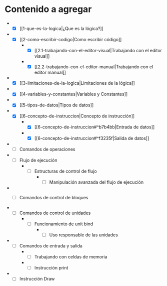# Contenido a agregar 

- - [x] [[1-que-es-la-logica|¿Que es la lógica?]]
- - [x] [[2-como-escribir-codigo|Como escribir código]]
	- - [x] [[2.1-trabajando-con-el-editor-visual|Trabajando con el editor visual]]
	- - [x] [[2.2-trabajando-con-el-editor-manual|Trabajando con el editor manual]]
- - [x] [[3-limitaciones-de-la-logica|Limitaciones de la lógica]]
- - [x] [[4-variables-y-constantes|Variables y Constantes]]
- - [x] [[5-tipos-de-datos|Tipos de datos]]

- - [x] [[6-concepto-de-instruccion|Concepto de instrucción]]
	- - [x] [[6-concepto-de-instruccion#^b7b4bb|Entrada de datos]]
	- - [x] [[6-concepto-de-instruccion#^f3235f|Salida de datos]]

- - [ ] Comandos de operaciones

- - [ ] Flujo de ejecución
	- - [ ] Estructuras de control de flujo
		- - [ ] Manipulación avanzada del flujo de ejecución

- - [ ] Comandos de control de bloques


- - [ ] Comandos de control de unidades
	- - [ ] Funcionamiento de unit bind
		- - [ ] Uso responsable de las unidades

- - [ ] Comandos de entrada y salida
	- - [ ] Trabajando con celdas de memoria
	- - [ ] Instrucción print
	
- - [ ] Instrucción Draw